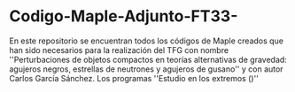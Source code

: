 # Codigo-Maple-Adjunto-FT33-
En este repositorio se encuentran todos los códigos de Maple creados que han sido necesarios para la realización del TFG  con nombre ''Perturbaciones de objetos compactos en teorías  alternativas de gravedad: agujeros negros, estrellas de  neutrones y agujeros de gusano'' y con autor Carlos García Sánchez.
Los programas ''Estudio en los extremos ()''
